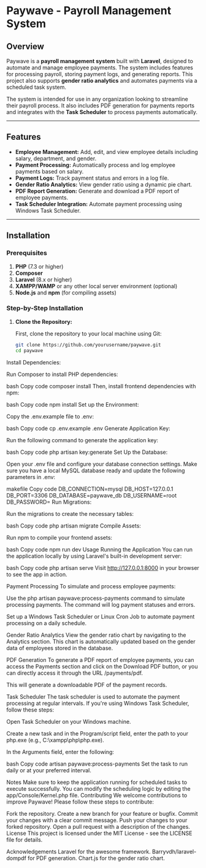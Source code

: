 # Paywave - Payroll Management System

## Overview

Paywave is a **payroll management system** built with **Laravel**, designed to automate and manage employee payments. The system includes features for processing payroll, storing payment logs, and generating reports. This project also supports **gender ratio analytics** and automates payments via a scheduled task system.

The system is intended for use in any organization looking to streamline their payroll process. It also includes PDF generation for payments reports and integrates with the **Task Scheduler** to process payments automatically.

---

## Features

- **Employee Management:** Add, edit, and view employee details including salary, department, and gender.
- **Payment Processing:** Automatically process and log employee payments based on salary.
- **Payment Logs:** Track payment status and errors in a log file.
- **Gender Ratio Analytics:** View gender ratio using a dynamic pie chart.
- **PDF Report Generation:** Generate and download a PDF report of employee payments.
- **Task Scheduler Integration:** Automate payment processing using Windows Task Scheduler.

---

## Installation

### Prerequisites

1. **PHP** (7.3 or higher)
2. **Composer**
3. **Laravel** (8.x or higher)
4. **XAMPP/WAMP** or any other local server environment (optional)
5. **Node.js** and **npm** (for compiling assets)

### Step-by-Step Installation

1. **Clone the Repository:**

   First, clone the repository to your local machine using Git:

   ```bash
   git clone https://github.com/yourusername/paywave.git
   cd paywave
Install Dependencies:

Run Composer to install PHP dependencies:

bash
Copy code
composer install
Then, install frontend dependencies with npm:

bash
Copy code
npm install
Set up the Environment:

Copy the .env.example file to .env:

bash
Copy code
cp .env.example .env
Generate Application Key:

Run the following command to generate the application key:

bash
Copy code
php artisan key:generate
Set Up the Database:

Open your .env file and configure your database connection settings. Make sure you have a local MySQL database ready and update the following parameters in .env:

makefile
Copy code
DB_CONNECTION=mysql
DB_HOST=127.0.0.1
DB_PORT=3306
DB_DATABASE=paywave_db
DB_USERNAME=root
DB_PASSWORD=
Run Migrations:

Run the migrations to create the necessary tables:

bash
Copy code
php artisan migrate
Compile Assets:

Run npm to compile your frontend assets:

bash
Copy code
npm run dev
Usage
Running the Application
You can run the application locally by using Laravel's built-in development server:

bash
Copy code
php artisan serve
Visit http://127.0.0.1:8000 in your browser to see the app in action.

Payment Processing
To simulate and process employee payments:

Use the php artisan paywave:process-payments command to simulate processing payments. The command will log payment statuses and errors.

Set up a Windows Task Scheduler or Linux Cron Job to automate payment processing on a daily schedule.

Gender Ratio Analytics
View the gender ratio chart by navigating to the Analytics section. This chart is automatically updated based on the gender data of employees stored in the database.

PDF Generation
To generate a PDF report of employee payments, you can access the Payments section and click on the Download PDF button, or you can directly access it through the URL /payments/pdf.

This will generate a downloadable PDF of the payment records.

Task Scheduler
The task scheduler is used to automate the payment processing at regular intervals. If you're using Windows Task Scheduler, follow these steps:

Open Task Scheduler on your Windows machine.

Create a new task and in the Program/script field, enter the path to your php.exe (e.g., C:\xampp\php\php.exe).

In the Arguments field, enter the following:

bash
Copy code
artisan paywave:process-payments
Set the task to run daily or at your preferred interval.

Notes
Make sure to keep the application running for scheduled tasks to execute successfully.
You can modify the scheduling logic by editing the app/Console/Kernel.php file.
Contributing
We welcome contributions to improve Paywave! Please follow these steps to contribute:

Fork the repository.
Create a new branch for your feature or bugfix.
Commit your changes with a clear commit message.
Push your changes to your forked repository.
Open a pull request with a description of the changes.
License
This project is licensed under the MIT License - see the LICENSE file for details.

Acknowledgements
Laravel for the awesome framework.
Barryvdh/laravel-dompdf for PDF generation.
Chart.js for the gender ratio chart.
